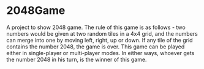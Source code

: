# 2048Game
A project to show 2048 game. The rule of this game is as follows - 
two numbers would be given at two random tiles in a 4x4 grid,
and the numbers can merge into one by moving left, right, up or down. If
any tile of the grid contains the number 2048, the game is over. This game can be 
played either in single-player or multi-player modes. In either ways, whoever gets the 
number 2048 in his turn, is the winner of this game.
